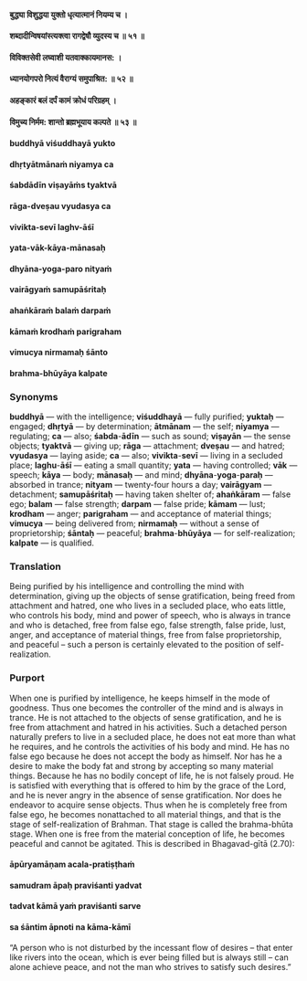 #### बुद्ध्या विशुद्धया युक्तो धृत्यात्मानं नियम्य च ।
#### शब्दादीन्विषयांस्त्यक्त्वा रागद्वेषौ व्युदस्य च ॥ ५१ ॥
#### विविक्तसेवी लघ्वाशी यतवाक्कायमानस: ।
#### ध्यानयोगपरो नित्यं वैराग्यं समुपाश्रित: ॥ ५२ ॥
#### अहङ्कारं बलं दर्पं कामं क्रोधं परिग्रहम् ।
#### विमुच्य निर्मम: शान्तो ब्रह्मभूयाय कल्पते ॥ ५३ ॥

#### buddhyā viśuddhayā yukto
#### dhṛtyātmānaṁ niyamya ca
#### śabdādīn viṣayāṁs tyaktvā
#### rāga-dveṣau vyudasya ca

#### vivikta-sevī laghv-āśī
#### yata-vāk-kāya-mānasaḥ
#### dhyāna-yoga-paro nityaṁ
#### vairāgyaṁ samupāśritaḥ

#### ahaṅkāraṁ balaṁ darpaṁ
#### kāmaṁ krodhaṁ parigraham
#### vimucya nirmamaḥ śānto
#### brahma-bhūyāya kalpate

### Synonyms

**buddhyā** — with the intelligence; **viśuddhayā** — fully purified; **yuktaḥ** — engaged; **dhṛtyā** — by determination; **ātmānam** — the self; **niyamya** — regulating; **ca** — also; **śabda**-**ādīn** — such as sound; **viṣayān** — the sense objects; **tyaktvā** — giving up; **rāga** — attachment; **dveṣau** — and hatred; **vyudasya** — laying aside; **ca** — also; **vivikta**-**sevī** — living in a secluded place; **laghu**-**āśī** — eating a small quantity; **yata** — having controlled; **vāk** — speech; **kāya** — body; **mānasaḥ** — and mind; **dhyāna**-**yoga**-**paraḥ** — absorbed in trance; **nityam** — twenty-four hours a day; **vairāgyam** — detachment; **samupāśritaḥ** — having taken shelter of; **ahaṅkāram** — false ego; **balam** — false strength; **darpam** — false pride; **kāmam** — lust; **krodham** — anger; **parigraham** — and acceptance of material things; **vimucya** — being delivered from; **nirmamaḥ** — without a sense of proprietorship; **śāntaḥ** — peaceful; **brahma**-**bhūyāya** — for self-realization; **kalpate** — is qualified.

### Translation

Being purified by his intelligence and controlling the mind with determination, giving up the objects of sense gratification, being freed from attachment and hatred, one who lives in a secluded place, who eats little, who controls his body, mind and power of speech, who is always in trance and who is detached, free from false ego, false strength, false pride, lust, anger, and acceptance of material things, free from false proprietorship, and peaceful – such a person is certainly elevated to the position of self-realization.

### Purport

When one is purified by intelligence, he keeps himself in the mode of goodness. Thus one becomes the controller of the mind and is always in trance. He is not attached to the objects of sense gratification, and he is free from attachment and hatred in his activities. Such a detached person naturally prefers to live in a secluded place, he does not eat more than what he requires, and he controls the activities of his body and mind. He has no false ego because he does not accept the body as himself. Nor has he a desire to make the body fat and strong by accepting so many material things. Because he has no bodily concept of life, he is not falsely proud. He is satisfied with everything that is offered to him by the grace of the Lord, and he is never angry in the absence of sense gratification. Nor does he endeavor to acquire sense objects. Thus when he is completely free from false ego, he becomes nonattached to all material things, and that is the stage of self-realization of Brahman. That stage is called the brahma-bhūta stage. When one is free from the material conception of life, he becomes peaceful and cannot be agitated. This is described in Bhagavad-gītā (2.70):

#### āpūryamāṇam acala-pratiṣṭhaṁ
#### samudram āpaḥ praviśanti yadvat
#### tadvat kāmā yaṁ praviśanti sarve
#### sa śāntim āpnoti na kāma-kāmī

“A person who is not disturbed by the incessant flow of desires – that enter like rivers into the ocean, which is ever being filled but is always still – can alone achieve peace, and not the man who strives to satisfy such desires.”